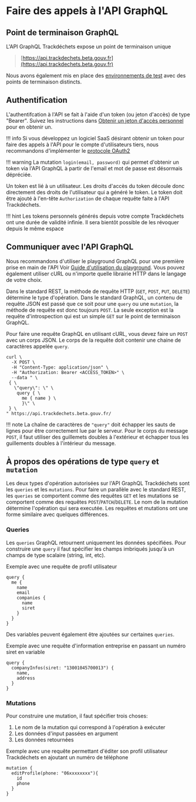 # Faire des appels à l'API GraphQL

## Point de terminaison GraphQL

L'API GraphQL Trackdéchets expose un point de terminaison unique

> [https://api.trackdechets.beta.gouv.fr](https://api.trackdechets.beta.gouv.fr)

Nous avons également mis en place des [environnements de test](environments.md) avec des points de terminaison distincts.


## Authentification

L'authentifcation à l'API se fait à l'aide d'un token (ou jeton d'accès) de type "Bearer". Suivez les instructions dans [Obtenir un jeton d'accès personnel](access-token.md) pour en obtenir un.


!!! info
    Si vous développez un logiciel SaaS désirant obtenir un token pour faire des appels à l'API pour le compte d'utilisateurs tiers, nous recommandons d'implémenter le [protocole OAuth2](oauth2.md)

!!! warning
    La mutation `login(email, password)` qui permet d'obtenir un token via l'API GraphQL à partir de l'email et mot de passe est désormais dépréciée.

 Un token est lié à un utilisateur. Les droits d'accès du token découle donc directement des droits de l'utilisateur qui a généré le token. Le token doit être ajouté à l'en-tête `Authorization` de chaque requête faite à l'API Trackdéchets.

!!! hint
    Les tokens personnels générés depuis votre compte Trackdéchets ont une durée de validité infinie. Il sera bientôt possible de les révoquer depuis le même espace


## Communiquer avec l'API GraphQL

Nous recommandons d'utiliser le playground GraphQL pour une première prise en main de l'API Voir [Guide d'utilisation du playground](playground.md). Vous pouvez également utiliser cURL ou n'importe quelle librairie HTTP dans le langage de votre choix.

Dans le standard REST, la méthode de requête HTTP (`GET`, `POST`, `PUT`, `DELETE`) détermine le type d'opération. Dans le standard GraphQL, un contenu de requête JSON est passé que ce soit pour une `query` ou une `mutation`, la méthode de requête est donc toujours `POST`. La seule exception est la requête d'introspection qui est un simple `GET` sur le point de terminaison GraphQL.

Pour faire une requête GraphQL en utilisant cURL, vous devez faire un `POST` avec un corps JSON. Le corps de la requête doit contenir une chaine de caractères appelée `query`.


```
curl \
  -X POST \
  -H "Content-Type: application/json" \
  -H "Authorization: Bearer <ACCESS_TOKEN>" \
  --data " \
 { \
   \"query\": \" \
    query { \
      me { name } \
      }\" \
 } \
" https://api.trackdechets.beta.gouv.fr/
```

!!! note
    La chaîne de caractères de `"query"` doit échapper les sauts de lignes pour être correctement lue par le serveur. Pour le corps du message `POST`, il faut utiliser des guillemets doubles à l'extérieur et échapper tous les guillements doubles à l'intérieur du message.


## À propos des opérations de type `query` et `mutation`

Les deux types d'opération autorisées sur l'API GraphQL Trackdéchets sont les `queries` et les `mutations`. Pour faire un parallèle avec le standard REST, les `queries` se comportent comme des requêtes `GET` et les mutations se comportent comme des requêtes `POST`/`PATCH`/`DELETE`. Le nom de la mutation détermine l'opération qui sera executée. Les requêtes et mutations ont une forme similaire avec quelques différences.


### Queries

Les `queries` GraphQL retournent uniquement les données spécifiées. Pour construire une `query` il faut spécifier les champs imbriqués jusqu'à un champs de type scalaire (string, int, etc).

Exemple avec une requête de profil utilisateur
```
query {
  me {
    name
    email
    companies {
      name
      siret
    }
  }
}
```

Des variables peuvent également être ajoutées sur certaines `queries`.

Exemple avec une requête d'information entreprise en passant un numéro siret en variable

```
query {
  companyInfos(siret: "13001045700013") {
    name,
    address
  }
}
```

### Mutations

Pour construire une mutation, il faut spécifier trois choses:

1. Le nom de la mutation qui correspond à l'opération à exécuter
2. Les données d'input passées en argument
3. Les données retournées

Exemple avec une requête permettant d'éditer son profil utilisateur Trackdéchets en ajoutant un numéro de téléphone

```
mutation {
  editProfile(phone: "06xxxxxxxx"){
    id
    phone
  }
}
```
